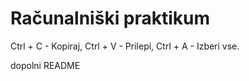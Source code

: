 # Računalniški praktikum
Ctrl + C - Kopiraj,
Ctrl + V - Prilepi,
Ctrl + A - Izberi vse.

dopolni README

